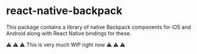 # react-native-backpack

This package contains a library of native Backpack components for iOS and Android along with React Native bindings for these.

:warning: :warning: :warning: This is very much WIP right now :warning: :warning: :warning:

